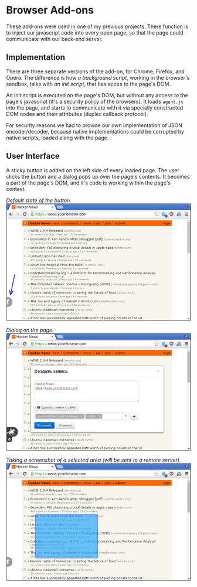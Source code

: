 # Browser Add-ons

These add-ons were used in one of my previous projects. There function is to inject our javascript code into every open page, so that the page could communicate with our back-end server.

## Implementation

There are three separate versions of the add-on, for Chrome, Firefox, and Opera. The difference is how *a background script*, working in the browser's sandbox, talks with *an init script*, that has acces to the page's DOM.

An init script is executed on the page's DOM, but without any access to the page's javascript (it's a security policy of the browsers). It loads `agent.js` into the page, and starts to communicate with it via specially constructed DOM nodes and their attributes (duplex callback protocol).

For security reasons we had to provide our own implementation of JSON encoder/decoder, because native implementations could be corrupted by native scripts, loaded along with the page.

## User Interface

A sticky button is added on the left side of every loaded page. The user clicks the button and a dialog pops up over the page's contents. It becomes a part of the page's DOM, and it's code is working within the page's context.


*Default state of the button.*  
![Default state of the button](screenshots/default.png)


*Dialog on the page.*  
![Dialog on the page](screenshots/dialog.png)

*Taking a screenshot of a selected area (will be sent to a remote server).*  
![Taking a screenshot](screenshots/taking-ss.png)

